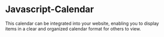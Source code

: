 # Javascript-Calendar
 This calendar can be integrated into your website, enabling you to display items in a clear and organized calendar format for others to view.
